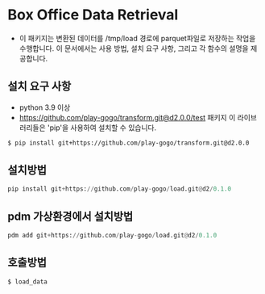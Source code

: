 # Box Office Data Retrieval
- 이 패키지는 변환된 데이터를 /tmp/load 경로에 parquet파일로 저장하는 작업을 수행합니다. 이 문서에서는 사용 방법, 설치 요구 사항, 그리고 각 함수의 설명을 제공합니다.
  
## 설치 요구 사항
- python 3.9 이상
- https://github.com/play-gogo/transform.git@d2.0.0/test 패키지
이 라이브러리들은 'pip'을 사용하여 설치할 수 있습니다.
```bash
$ pip install git+https://github.com/play-gogo/transform.git@d2.0.0
```

## 설치방법
```python
pip install git+https://github.com/play-gogo/load.git@d2/0.1.0
```

## pdm 가상환경에서 설치방법
```python
pdm add git+https://github.com/play-gogo/load.git@d2/0.1.0
```

## 호출방법
```bash
$ load_data
```
